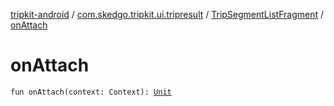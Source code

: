 [tripkit-android](../../index.md) / [com.skedgo.tripkit.ui.tripresult](../index.md) / [TripSegmentListFragment](index.md) / [onAttach](./on-attach.md)

# onAttach

`fun onAttach(context: Context): `[`Unit`](https://kotlinlang.org/api/latest/jvm/stdlib/kotlin/-unit/index.html)